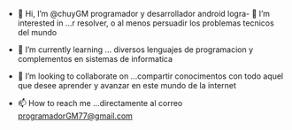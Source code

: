 - 👋 Hi, I’m @chuyGM programador y desarrollador android
logra- 👀 I’m interested in ...r resolver, o al menos persuadir los problemas tecnicos del mundo

- 🌱 I’m currently learning ...
diversos lenguajes de programacion y complementos en sistemas de informatica
- 💞️ I’m looking to collaborate on ...compartir conocimentos con todo aquel que desee aprender y avanzar en este mundo de la internet
- 📫 How to reach me ...directamente al correo programadorGM77@gmail.com

<!---
chuyGM/chuyGM is a ✨ special ✨ repository because its `README.md` (this file) appears on your GitHub profile.
You can click the Preview link to take a look at your changes.
--->
